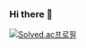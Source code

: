 ### Hi there 👋
[![Solved.ac프로필](http://mazassumnida.wtf/api/v2/generate_badge?boj=skanwngud)](https://solved.ac/skanwngud)

<!--
**skanwngud/skanwngud** is a ✨ _special_ ✨ repository because its `README.md` (this file) appears on your GitHub profile.

Here are some ideas to get you started:

- 🔭 I’m currently working on ... FOURLAB
- 🌱 I’m currently learning ...
- 👯 I’m looking to collaborate on ...
- 🤔 I’m looking for help with ...
- 💬 Ask me about ...
- 📫 How to reach me: ...
- 😄 Pronouns: ...
- ⚡ Fun fact: ...
-->
